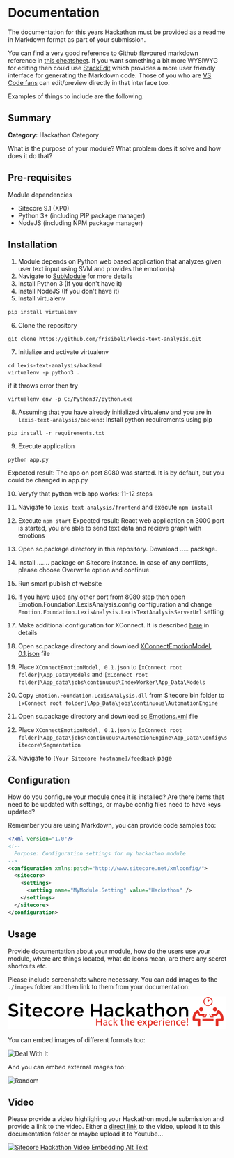 # Documentation

The documentation for this years Hackathon must be provided as a readme in Markdown format as part of your submission. 

You can find a very good reference to Github flavoured markdown reference in [this cheatsheet](https://github.com/adam-p/markdown-here/wiki/Markdown-Cheatsheet). If you want something a bit more WYSIWYG for editing then could use [StackEdit](https://stackedit.io/app) which provides a more user friendly interface for generating the Markdown code. Those of you who are [VS Code fans](https://code.visualstudio.com/docs/languages/markdown#_markdown-preview) can edit/preview directly in that interface too.

Examples of things to include are the following.

## Summary

**Category:** Hackathon Category

What is the purpose of your module? What problem does it solve and how does it do that?

## Pre-requisites

Module dependencies

- Sitecore 9.1 (XP0)
- Python 3+ (including PIP package manager)
- NodeJS (including NPM package manager)

## Installation

1. Module depends on Python web based application that analyzes given user text input using SVM and provides the emotion(s) 
2. Navigate to [SubModule](https://github.com/frisibeli/lexis-text-analysis/tree/b20b13c39d53e26a8518e41689aa4df81158ddd7) for more details
3. Install Python 3 (If you don't have it)
4. Install NodeJS (If you don't have it)
5. Install virtualenv
```cmd
pip install virtualenv
```
6. Clone the repository
```
git clone https://github.com/frisibeli/lexis-text-analysis.git
```
7. Initialize and activate virtualenv
```
cd lexis-text-analysis/backend
virtualenv -p python3 .
```
if it throws error then try 
```
virtualenv env -p C:/Python37/python.exe
```
8. Assuming that you have already initialized virtualenv and you are in `lexis-text-analysis/backend`:
Install python requirements using pip
```
pip install -r requirements.txt
```
9. Execute application
```
python app.py
```
Expected result: The app on port 8080 was started. It is by default, but you could be changed in app.py

10. Veryfy that python web app works: 11-12 steps
11. Navigate to `lexis-text-analysis/frontend` and execute `npm install`
12. Execute `npm start`
Expected result: React web application on 3000 port is started, you are able to send text data and recieve graph with emotions

13. Open sc.package directory in this repository. Download ..... package.
14. Install ....... package on Sitecore instance. In case of any conflicts, please choose Overwrite option and continue.
15. Run smart publish of website
16. If you have used any other port from 8080 step then open Emotion.Foundation.LexisAnalysis.config configuration and change `Emotion.Foundation.LexisAnalysis.LexisTextAnalysisServerUrl` setting
17. Make additional configuration for XConnect. It is described [here](https://doc.sitecore.com/developers/91/sitecore-experience-platform/en/deploy-a-custom-model.html) in details
18. Open sc.package directory and download [XConnectEmotionModel, 0.1.json](../sc.package/XConnectEmotionModel,%200.1.json) file
19. Place `XConnectEmotionModel, 0.1.json` to `[xConnect root folder]\App_Data\Models` and `[xConnect root folder]\App_data\jobs\continuous\IndexWorker\App_Data\Models`
20. Copy `Emotion.Foundation.LexisAnalysis.dll` from Sitecore bin folder to `[xConnect root folder]\App_Data\jobs\continuous\AutomationEngine`
21. Open sc.package directory and download [sc.Emotions.xml](../sc.package/sc.Emotions.xml) file
22. Place `XConnectEmotionModel, 0.1.json` to `[xConnect root folder]\App_data\jobs\continuous\AutomationEngine\App_Data\Config\sitecore\Segmentation`
23. Navigate to `[Your Sitecore hostname]/feedback` page

## Configuration

How do you configure your module once it is installed? Are there items that need to be updated with settings, or maybe config files need to have keys updated?

Remember you are using Markdown, you can provide code samples too:

```xml
<?xml version="1.0"?>
<!--
  Purpose: Configuration settings for my hackathon module
-->
<configuration xmlns:patch="http://www.sitecore.net/xmlconfig/">
  <sitecore>
    <settings>
      <setting name="MyModule.Setting" value="Hackathon" />
    </settings>
  </sitecore>
</configuration>
```

## Usage

Provide documentation  about your module, how do the users use your module, where are things located, what do icons mean, are there any secret shortcuts etc.

Please include screenshots where necessary. You can add images to the `./images` folder and then link to them from your documentation:

![Hackathon Logo](images/hackathon.png?raw=true "Hackathon Logo")

You can embed images of different formats too:

![Deal With It](images/deal-with-it.gif?raw=true "Deal With It")

And you can embed external images too:

![Random](https://placeimg.com/480/240/any "Random")

## Video

Please provide a video highlighing your Hackathon module submission and provide a link to the video. Either a [direct link](https://www.youtube.com/watch?v=EpNhxW4pNKk) to the video, upload it to this documentation folder or maybe upload it to Youtube...

[![Sitecore Hackathon Video Embedding Alt Text](https://img.youtube.com/vi/EpNhxW4pNKk/0.jpg)](https://www.youtube.com/watch?v=EpNhxW4pNKk)
